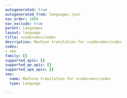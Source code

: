 ```yaml
---
autogenerated: true
autogenerated_from: languages.json
nav_order: 1000
nav_exclude: true
parent: Languages
layout: language
title: <code>smn</code>
description: Machine translation for <code>smn</code>
codes:
- smn
family: []
supported_apis: []
supported_qe_apis: []
supported_ape_apis: []
seo:
  name: Machine translation for <code>smn</code>
  type: Language

---
```


